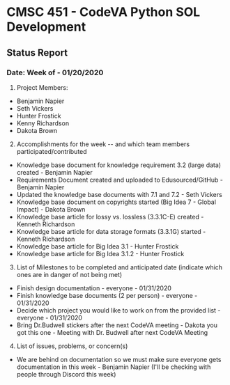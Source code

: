 # CMSC 451 - CodeVA Python SOL Development
## Status Report
### Date: Week of - 01/20/2020
1. Project Members:
  * Benjamin Napier
  * Seth Vickers
  * Hunter Frostick
  * Kenny Richardson
  * Dakota Brown
2. Accomplishments for the week -- and which team members participated/contributed
  * Knowledge base document for knowledge requirement 3.2 (large data) created - Benjamin Napier
  * Requirements Document created and uploaded to Edusourced/GitHub - Benjamin Napier
  * Updated the knowledge base documents with 7.1 and 7.2 - Seth Vickers
  * Knowledge base document on copyrights started (Big Idea 7 - Global Impact) - Dakota Brown
  * Knowledge base article for lossy vs. lossless (3.3.1C-E) created - Kenneth Richardson
  * Knowledge base article for data storage formats (3.3.1G) started - Kenneth Richardson
  * Knowledge base article for Big Idea 3.1 - Hunter Frostick
  * Knowledge base article for Big Idea 3.1.2 - Hunter Frostick

  
3. List of Milestones to be completed and anticipated date (indicate which ones are in danger of not being met)
  * Finish design documentation - everyone - 01/31/2020
  * Finish knowledge base documents (2 per person) - everyone - 01/31/2020
  * Decide which project you would like to work on from the provided list - everyone - 01/31/2020
  * Bring Dr.Budwell stickers after the next CodeVA meeting - Dakota you got this one - Meeting with Dr. Budwell after next CodeVA Meeting
4. List of issues, problems, or concern(s)
  * We are behind on documentation so we must make sure everyone gets documentation in this week - Benjamin Napier (I'll be checking with people through Discord this week)
